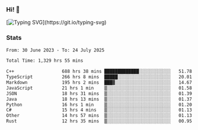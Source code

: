 ### Hi!  👋

[![Typing SVG](https://readme-typing-svg.herokuapp.com?font=Fira+Code&pause=1000&width=435&lines=Hello!+I'm+Texiwustion.)](https://git.io/typing-svg)

### Stats

<!--START_SECTION:waka-->

```txt
From: 30 June 2023 - To: 24 July 2025

Total Time: 1,329 hrs 55 mins

C++                  688 hrs 38 mins █████████████░░░░░░░░░░░░   51.78 %
TypeScript           266 hrs 8 mins  █████░░░░░░░░░░░░░░░░░░░░   20.01 %
Markdown             195 hrs 2 mins  ███▓░░░░░░░░░░░░░░░░░░░░░   14.67 %
JavaScript           21 hrs 1 min    ▒░░░░░░░░░░░░░░░░░░░░░░░░   01.58 %
JSON                 18 hrs 31 mins  ▒░░░░░░░░░░░░░░░░░░░░░░░░   01.39 %
Java                 18 hrs 13 mins  ▒░░░░░░░░░░░░░░░░░░░░░░░░   01.37 %
Python               16 hrs 1 min    ▒░░░░░░░░░░░░░░░░░░░░░░░░   01.20 %
C#                   15 hrs 4 mins   ▒░░░░░░░░░░░░░░░░░░░░░░░░   01.13 %
Other                14 hrs 57 mins  ▒░░░░░░░░░░░░░░░░░░░░░░░░   01.13 %
Rust                 12 hrs 35 mins  ▒░░░░░░░░░░░░░░░░░░░░░░░░   00.95 %
```

<!--END_SECTION:waka-->
